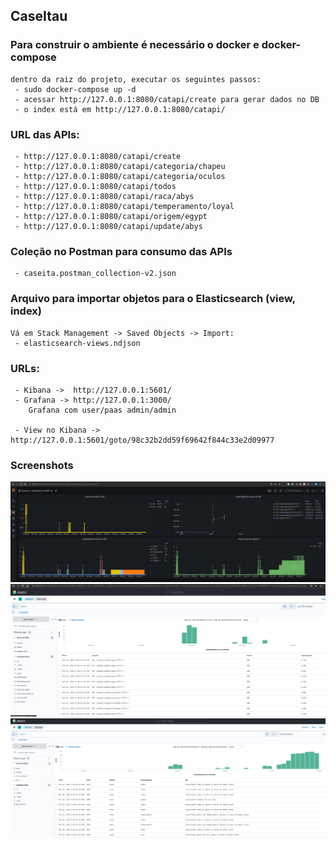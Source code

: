 ## CaseItau

### Para construir o ambiente é necessário o docker e docker-compose
~~~
dentro da raiz do projeto, executar os seguintes passos:
 - sudo docker-compose up -d
 - acessar http://127.0.0.1:8080/catapi/create para gerar dados no DB
 - o index está em http://127.0.0.1:8080/catapi/
~~~

### URL das APIs:
~~~
 - http://127.0.0.1:8080/catapi/create
 - http://127.0.0.1:8080/catapi/categoria/chapeu
 - http://127.0.0.1:8080/catapi/categoria/oculos
 - http://127.0.0.1:8080/catapi/todos
 - http://127.0.0.1:8080/catapi/raca/abys
 - http://127.0.0.1:8080/catapi/temperamento/loyal
 - http://127.0.0.1:8080/catapi/origem/egypt
 - http://127.0.0.1:8080/catapi/update/abys
~~~

### Coleção no Postman para consumo das APIs
~~~
 - caseita.postman_collection-v2.json
~~~

### Arquivo para importar objetos para o Elasticsearch (view, index)
~~~
Vá em Stack Management -> Saved Objects -> Import:
 - elasticsearch-views.ndjson
~~~

### URLs:
~~~
 - Kibana ->  http://127.0.0.1:5601/
 - Grafana -> http://127.0.0.1:3000/
    Grafana com user/paas admin/admin

 - View no Kibana -> http://127.0.0.1:5601/goto/98c32b2dd59f69642f844c33e2d09977
~~~

### Screenshots

![1](/screenshots/grafana-dashboard.png)
![2](/screenshots/kibana-nginx-logs.png)
![3](/screenshots/kibana-django-logs.png)

